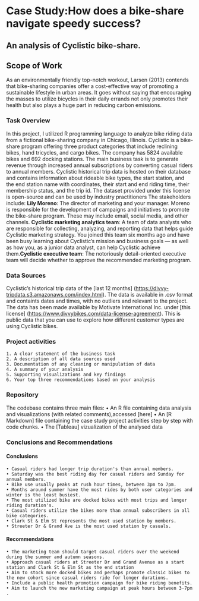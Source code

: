# Case Study:How does a bike-share navigate speedy success?
## An analysis of Cyclistic bike-share.
## Scope of Work
As an environmentally friendly top-notch workout, Larsen (2013) contends that bike-sharing companies offer a cost-effective way of promoting a sustainable lifestyle in urban areas. It goes without saying that encouraging the masses to utilize bicycles in their daily errands not only promotes their health but also plays a huge part in reducing carbon emissions.
### Task Overview
In this project, I utilized R programming language to analyze bike riding data from a fictional bike-sharing company in Chicago, Illinois. Cyclistic is a bike-share program offering three product categories that include reclining bikes, hand tricycles, and cargo bikes. The company has 5824 available bikes and 692 docking stations. The main business task is to generate revenue through increased annual subscriptions by converting casual riders to annual members. Cyclistic historical trip data is hosted on their database and contains information about rideable bike types, the start station, and the end station name with coordinates, their start and end riding time, their membership status, and the trip id. The dataset provided under this license is open-source and can be used by industry practitioners
The stakeholders include: **Lily Moreno**: The director of marketing and your manager. Moreno is responsible for the development of campaigns and initiatives to promote the bike-share program. These may include email, social media, and other channels. **Cyclistic marketing analytics team**: A team of data analysts who are responsible for collecting, analyzing, and reporting data that helps guide Cyclistic marketing strategy. You joined this team six months ago and have been busy learning about Cyclistic’s mission and business goals — as well as how you, as a junior data analyst, can help Cyclistic achieve them.**Cyclistic executive team**: The notoriously detail-oriented executive team will decide whether to approve the recommended marketing program.
### Data Sources
Cyclistic’s historical trip data of the [last 12 months] (https://divvy-tripdata.s3.amazonaws.com/index.html). The data is available in .csv format and containts dates and times, with no outliers and relevant to the project. The data has been made available by Motivate International Inc. under [this license] (https://www.divvybikes.com/data-license-agreement). This is public data that you can use to explore how different customer types are using Cyclistic bikes.
### Project activities
    1. A clear statement of the business task
    2. A description of all data sources used
    3. Documentation of any cleaning or manipulation of data
    4. A summary of your analysis
    5. Supporting visualizations and key findings
    6. Your top three recommendations based on your analysis
### Repository
The codebase contains three main files:
    • An R file containing data analysis and visualizations (with related comments),accessed [here]
    • An [R Markdown] file containing the case study project activities step by step with code chunks.
    • The [Tableau] vizualization of the analysed data
    
### Conclusions and Recommendations
#### Conclusions
    • Casual riders had longer trip duration's than annual members.
    • Saturday was the best riding day for casual riders and Sunday for annual members.
    • Bike use usually peaks at rush hour times, between 3pm to 7pm.
    • Months around summer have the most rides by both user categories and winter is the least busiest.
    • The most utilized bike are docked bikes with most trips and longer riding duration's.
    • Casual riders utilize the bikes more than annual subscribers in all bike categories.
    • Clark St & Elm St represents the most used station by members.
    • Streeter Dr & Grand Ave is the most used station by casuals.
#### Recommendations
    • The marketing team should target casual riders over the weekend during the summer and autumn seasons.
    • Approach casual riders at Streeter Dr and Grand Avenue as a start station and Clark St & Elm St as the end station
    • Aim to stock more docked bikes and perhaps promote classic bikes to the new cohort since casual riders ride for longer durations.
    • Include a public health promotion campaign for bike riding benefits.
    • Aim to launch the new marketing campaign at peak hours between 3-7pm .
    


